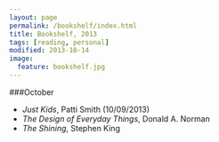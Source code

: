 ```yaml
---
layout: page
permalink: /bookshelf/index.html
title: Bookshelf, 2013
tags: [reading, personal]
modified: 2013-10-14
image:
  feature: bookshelf.jpg
---
```


###October

+ *Just Kids*, Patti Smith (10/09/2013)
+ *The Design of Everyday Things*, Donald A. Norman
+ *The Shining*, Stephen King